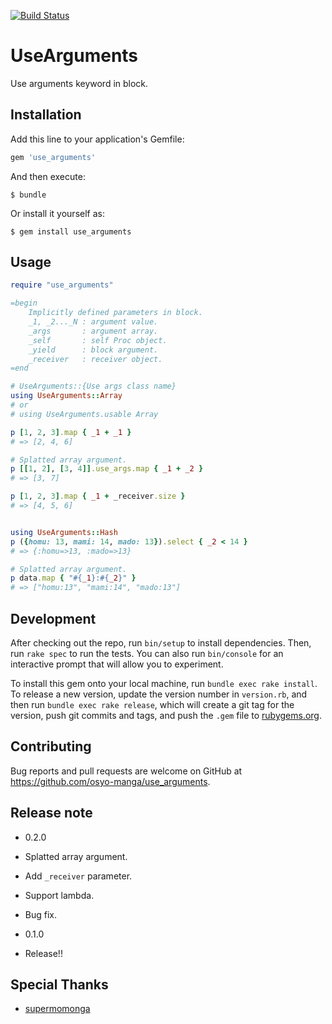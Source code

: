 [![Build Status](https://travis-ci.org/osyo-manga/gem-use_arguments.svg?branch=master)](https://travis-ci.org/osyo-manga/gem-use_arguments)

# UseArguments

Use arguments keyword in block.

## Installation

Add this line to your application's Gemfile:

```ruby
gem 'use_arguments'
```

And then execute:

    $ bundle

Or install it yourself as:

    $ gem install use_arguments

## Usage

```ruby
require "use_arguments"

=begin
	Implicitly defined parameters in block.
	_1, _2..._N : argument value.
	_args       : argument array.
	_self       : self Proc object.
	_yield      : block argument.
	_receiver   : receiver object.
=end

# UseArguments::{Use args class name}
using UseArguments::Array
# or
# using UseArguments.usable Array

p [1, 2, 3].map { _1 + _1 }
# => [2, 4, 6]

# Splatted array argument.
p [[1, 2], [3, 4]].use_args.map { _1 + _2 }
# => [3, 7]

p [1, 2, 3].map { _1 + _receiver.size }
# => [4, 5, 6]


using UseArguments::Hash
p ({homu: 13, mami: 14, mado: 13}).select { _2 < 14 }
# => {:homu=>13, :mado=>13}

# Splatted array argument.
p data.map { "#{_1}:#{_2}" }
# => ["homu:13", "mami:14", "mado:13"]
```

## Development

After checking out the repo, run `bin/setup` to install dependencies. Then, run `rake spec` to run the tests. You can also run `bin/console` for an interactive prompt that will allow you to experiment.

To install this gem onto your local machine, run `bundle exec rake install`. To release a new version, update the version number in `version.rb`, and then run `bundle exec rake release`, which will create a git tag for the version, push git commits and tags, and push the `.gem` file to [rubygems.org](https://rubygems.org).

## Contributing

Bug reports and pull requests are welcome on GitHub at https://github.com/osyo-manga/use_arguments.

## Release note

* 0.2.0
 * Splatted array argument.
 * Add `_receiver` parameter.
 * Support lambda.
 * Bug fix.

* 0.1.0
 * Release!!

## Special Thanks

* [supermomonga](http://qiita.com/supermomonga/items/b0576847b1b88e3cd400)


